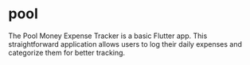 # pool
The Pool Money Expense Tracker is a basic Flutter app. This straightforward application allows users to log their daily expenses and categorize them for better tracking.
